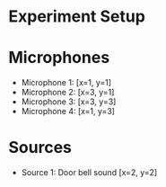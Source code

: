 # Experiment Setup

# Microphones

-  Microphone 1: [x=1, y=1]
-  Microphone 2: [x=3, y=1]
-  Microphone 3: [x=3, y=3]
-  Microphone 4: [x=1, y=3]

# Sources

-  Source 1: Door bell sound [x=2, y=2]
